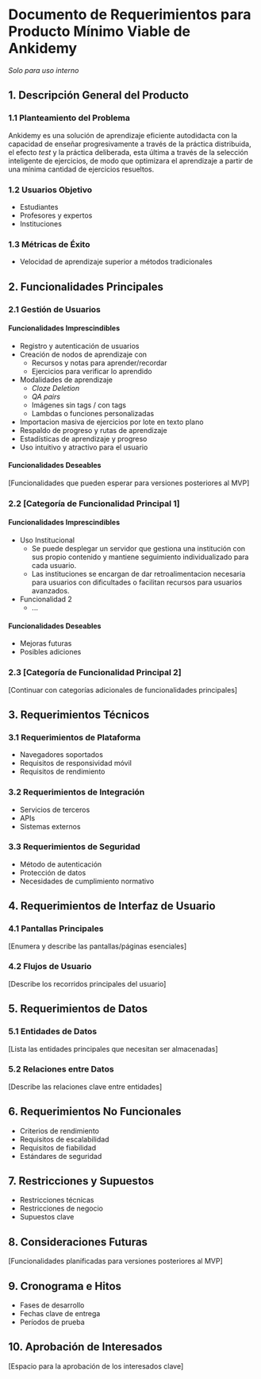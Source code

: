 # Documento de Requerimientos para Producto Mínimo Viable de Ankidemy
_Solo para uso interno_

## 1. Descripción General del Producto
### 1.1 Planteamiento del Problema
Ankidemy es una solución de aprendizaje eficiente autodidacta con la capacidad de enseñar progresivamente a través de la práctica distribuida, el efecto _test_ y la práctica deliberada, esta última a través de la selección inteligente de ejercicios, de modo que optimizara el aprendizaje a partir de una mínima cantidad de ejercicios resueltos.

### 1.2 Usuarios Objetivo
+ Estudiantes
+ Profesores y expertos 
+ Instituciones 

### 1.3 Métricas de Éxito
- Velocidad de aprendizaje superior a métodos tradicionales

## 2. Funcionalidades Principales
### 2.1 Gestión de Usuarios
#### Funcionalidades Imprescindibles
- Registro y autenticación de usuarios
- Creación de nodos de aprendizaje con
    + Recursos y notas para aprender/recordar
    + Ejercicios para verificar lo aprendido
- Modalidades de aprendizaje
  + _Cloze Deletion_
  + _QA pairs_
  + Imágenes sin tags / con tags
  + Lambdas o funciones personalizadas
- Importacion masiva de ejercicios por lote en texto plano
- Respaldo de progreso y rutas de aprendizaje
- Estadísticas de aprendizaje y progreso
- Uso intuitivo y atractivo para el usuario


#### Funcionalidades Deseables
[Funcionalidades que pueden esperar para versiones posteriores al MVP]

### 2.2 [Categoría de Funcionalidad Principal 1]
#### Funcionalidades Imprescindibles
- Uso Institucional
  - Se puede desplegar un servidor que gestiona una institución con sus propio contenido y mantiene seguimiento individualizado para cada usuario.
  - Las instituciones se encargan de dar retroalimentacion necesaria para usuarios con dificultades o facilitan recursos para usuarios avanzados.
- Funcionalidad 2
  - ...

#### Funcionalidades Deseables
- Mejoras futuras
- Posibles adiciones

### 2.3 [Categoría de Funcionalidad Principal 2]
[Continuar con categorías adicionales de funcionalidades principales]

## 3. Requerimientos Técnicos
### 3.1 Requerimientos de Plataforma
- Navegadores soportados
- Requisitos de responsividad móvil
- Requisitos de rendimiento

### 3.2 Requerimientos de Integración
- Servicios de terceros
- APIs
- Sistemas externos

### 3.3 Requerimientos de Seguridad
- Método de autenticación
- Protección de datos
- Necesidades de cumplimiento normativo

## 4. Requerimientos de Interfaz de Usuario
### 4.1 Pantallas Principales
[Enumera y describe las pantallas/páginas esenciales]

### 4.2 Flujos de Usuario
[Describe los recorridos principales del usuario]

## 5. Requerimientos de Datos
### 5.1 Entidades de Datos
[Lista las entidades principales que necesitan ser almacenadas]

### 5.2 Relaciones entre Datos
[Describe las relaciones clave entre entidades]

## 6. Requerimientos No Funcionales
- Criterios de rendimiento
- Requisitos de escalabilidad
- Requisitos de fiabilidad
- Estándares de seguridad

## 7. Restricciones y Supuestos
- Restricciones técnicas
- Restricciones de negocio
- Supuestos clave

## 8. Consideraciones Futuras
[Funcionalidades planificadas para versiones posteriores al MVP]

## 9. Cronograma e Hitos
- Fases de desarrollo
- Fechas clave de entrega
- Períodos de prueba

## 10. Aprobación de Interesados
[Espacio para la aprobación de los interesados clave]

